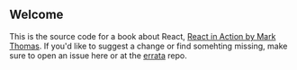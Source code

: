 ## Welcome
This is the source code for a book about React, [React in Action by Mark Thomas](https://ifelse.io/book). If you'd like to suggest a change or find somehting missing, make sure to open an issue here or at the [errata](https://github.com/react-in-action/errata) repo.
